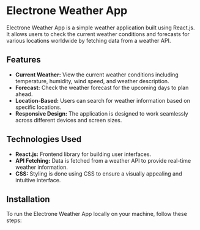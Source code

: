 # Electrone Weather App

Electrone Weather App is a simple weather application built using React.js. It allows users to check the current weather conditions and forecasts for various locations worldwide by fetching data from a weather API.

## Features

- **Current Weather:** View the current weather conditions including temperature, humidity, wind speed, and weather description.
- **Forecast:** Check the weather forecast for the upcoming days to plan ahead.
- **Location-Based:** Users can search for weather information based on specific locations.
- **Responsive Design:** The application is designed to work seamlessly across different devices and screen sizes.

## Technologies Used

- **React.js:** Frontend library for building user interfaces.
- **API Fetching:** Data is fetched from a weather API to provide real-time weather information.
- **CSS:** Styling is done using CSS to ensure a visually appealing and intuitive interface.

## Installation

To run the Electrone Weather App locally on your machine, follow these steps:


